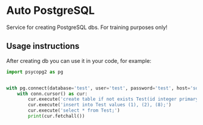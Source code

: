 # Auto PostgreSQL

Service for creating PostgreSQL dbs. For training purposes only!

## Usage instructions

After creating db you can use it in your code, for example:

```python
import psycopg2 as pg


with pg.connect(database='test', user='test', password='test', host='some.domain', port=59432) as conn:
    with conn.cursor() as cur:
        cur.execute('create table if not exists Test(id integer primary key);')
        cur.execute('insert into Test values (1), (2), (8);')
        cur.execute('select * from Test;')
        print(cur.fetchall())
```
